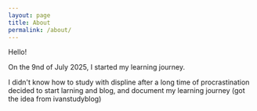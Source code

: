 ```yaml
---
layout: page
title: About
permalink: /about/
---
```


Hello!

On the 9nd of July 2025, I started my learning journey.


I didn't know how to study with displine after a long time of procrastination decided to start larning and blog, and document my learning journey (got the idea from ivanstudyblog)
